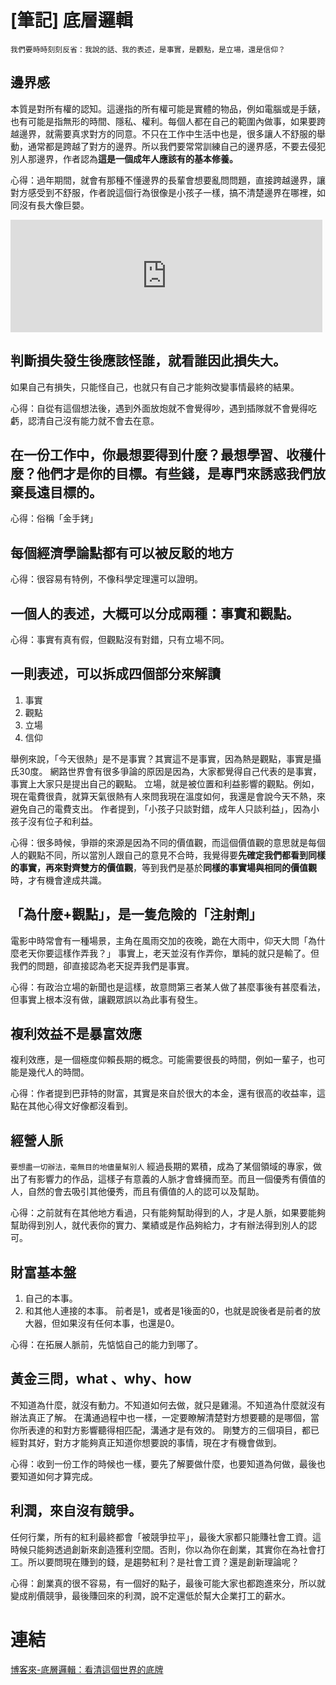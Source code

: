 # [筆記] 底層邏輯


`我們要時時刻刻反省：我說的話、我的表述，是事實，是觀點，是立場，還是信仰？`
<!--more-->

## 邊界感
本質是對所有權的認知。這邊指的所有權可能是實體的物品，例如電腦或是手錶，也有可能是指無形的時間、隱私、權利。每個人都在自己的範圍內做事，如果要跨越邊界，就需要真求對方的同意。不只在工作中生活中也是，很多讓人不舒服的舉動，通常都是跨越了對方的邊界。所以我們要常常訓練自己的邊界感，不要去侵犯別人那邊界，作者認為**這是一個成年人應該有的基本修養。**

心得：過年期間，就會有那種不懂邊界的長輩會想要亂問問題，直接跨越邊界，讓對方感受到不舒服，作者說這個行為很像是小孩子一樣，搞不清楚邊界在哪裡，如同沒有長大像巨嬰。

<iframe src="https://open.firstory.me/embed/story/cldhfepm10lkr01tjbqcm1ls0" height="180" width="99%" frameborder="0" scrolling="no"></iframe>

## 判斷損失發生後應該怪誰，就看誰因此損失大。
如果自己有損失，只能怪自己，也就只有自己才能夠改變事情最終的結果。

心得：自從有這個想法後，遇到外面放炮就不會覺得吵，遇到插隊就不會覺得吃虧，認清自己沒有能力就不會去在意。

## 在一份工作中，你最想要得到什麼？最想學習、收穫什麼？他們才是你的目標。有些錢，是專門來誘惑我們放棄長遠目標的。

心得：俗稱「金手銬」

## 每個經濟學論點都有可以被反駁的地方

心得：很容易有特例，不像科學定理還可以證明。

## 一個人的表述，大概可以分成兩種：事實和觀點。

心得：事實有真有假，但觀點沒有對錯，只有立場不同。

## 一則表述，可以拆成四個部分來解讀
1. 事實
2. 觀點
3. 立場
4. 信仰

舉例來說，「今天很熱」是不是事實？其實這不是事實，因為熱是觀點，事實是攝氏30度。
網路世界會有很多爭論的原因是因為，大家都覺得自己代表的是事實，事實上大家只是提出自己的觀點。
立場，就是被位置和利益影響的觀點。例如，現在電費很貴，就算天氣很熱有人來問我現在溫度如何，我還是會說今天不熱，來避免自己的電費支出。
作者提到，「小孩子只談對錯，成年人只談利益」，因為小孩子沒有位子和利益。

心得：很多時候，爭辯的來源是因為不同的價值觀，而這個價值觀的意思就是每個人的觀點不同，所以當別人跟自己的意見不合時，我覺得要**先確定我們都看到同樣的事實，再來對齊雙方的價值觀**，等到我們是基於**同樣的事實場與相同的價值觀**時，才有機會達成共識。

## 「為什麼+觀點」，是一隻危險的「注射劑」
電影中時常會有一種場景，主角在風雨交加的夜晚，跪在大雨中，仰天大問「為什麼老天你要這樣作弄我？」
事實上，老天並沒有作弄你，單純的就只是輸了。但我們的問題，卻直接認為老天捉弄我們是事實。

心得：有政治立場的新聞也是這樣，故意問第三者某人做了甚麼事後有甚麼看法，但事實上根本沒有做，讓觀眾誤以為此事有發生。

## 複利效益不是暴富效應
複利效應，是一個極度仰賴長期的概念。可能需要很長的時間，例如一輩子，也可能是幾代人的時間。

心得：作者提到巴菲特的財富，其實是來自於很大的本金，還有很高的收益率，這點在其他心得文好像都沒看到。

## 經營人脈
`要想盡一切辦法，毫無目的地儘量幫別人`
經過長期的累積，成為了某個領域的專家，做出了有影響力的作品，這樣子有意義的人脈才會蜂擁而至。而且一個優秀有價值的人，自然的會去吸引其他優秀，而且有價值的人的認可以及幫助。

心得：之前就有在其他地方看過，只有能夠幫助得到的人，才是人脈，如果要能夠幫助得到別人，就代表你的實力、業績或是作品夠給力，才有辦法得到別人的認可。

## 財富基本盤
1. 自己的本事。
2. 和其他人連接的本事。
前者是1，或者是1後面的0，也就是說後者是前者的放大器，但如果沒有任何本事，也還是0。

心得：在拓展人脈前，先惦惦自己的能力到哪了。

## 黃金三問，what 、why、how
不知道為什麼，就沒有動力。不知道如何去做，就只是雞湯。不知道為什麼就沒有辦法真正了解。
在溝通過程中也一樣，一定要瞭解清楚對方想要聽的是哪個，當你所表達的和對方影響聽得相匹配，溝通才是有效的。
剛雙方的三個項目，都已經對其好，對方才能夠真正知道你想要說的事情，現在才有機會做到。

心得：收到一份工作的時候也一樣，要先了解要做什麼，也要知道為何做，最後也要知道如何才算完成。


## 利潤，來自沒有競爭。
任何行業，所有的紅利最終都會「被競爭拉平」，最後大家都只能賺社會工資。這時候只能夠透過創新來創造獲利空間。否則，你以為你在創業，其實你在為社會打工。所以要問現在賺到的錢，是趨勢紅利？是社會工資？還是創新理論呢？

心得：創業真的很不容易，有一個好的點子，最後可能大家也都跑進來分，所以就變成削價競爭，最後賺回來的利潤，說不定還低於幫大企業打工的薪水。


# 連結
[博客來-底層邏輯：看清這個世界的底牌](https://www.books.com.tw/products/0010919211)


